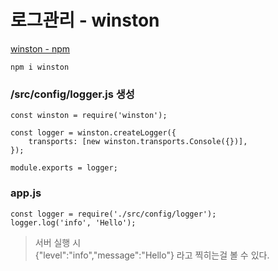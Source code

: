 로그관리 - winston
===============

[winston - npm](https://www.npmjs.com/package/winston)

```
npm i winston
```

### /src/config/logger.js 생성
```
const winston = require('winston');

const logger = winston.createLogger({
    transports: [new winston.transports.Console({})], 
});

module.exports = logger;
```

### app.js
```
const logger = require('./src/config/logger');
logger.log('info', 'Hello');
```

> 서버 실행 시   
> {"level":"info","message":"Hello"} 라고 찍히는걸 볼 수 있다.
